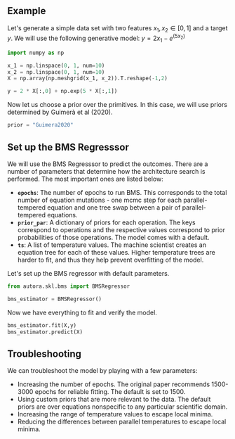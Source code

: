 # 

## Example

Let's generate a simple data set with two features $x_1, x_2 \in [0, 1]$ and a target $y$. We will use the following generative model: 
$y = 2 x_1 - e^{(5 x_2)}$

```python
import numpy as np

x_1 = np.linspace(0, 1, num=10)
x_2 = np.linspace(0, 1, num=10)
X = np.array(np.meshgrid(x_1, x_2)).T.reshape(-1,2)

y = 2 * X[:,0] + np.exp(5 * X[:,1])
```

Now let us choose a prior over the primitives. In this case, we will use priors determined by Guimerà et al (2020).

```python
prior = "Guimera2020"
```

## Set up the BMS Regresssor

We will use the BMS Regresssor to predict the outcomes. There are a number of parameters that determine how the architecture search is performed. The most important ones are listed below:

- **`epochs`**: The number of epochs to run BMS. This corresponds to the total number of equation mutations - one mcmc step for each parallel-tempered equation and one tree swap between a pair of parallel-tempered equations.
- **`prior_par`**: A dictionary of priors for each operation. The keys correspond to operations and the respective values correspond to prior probabilities of those operations. The model comes with a default.  
- **`ts`**: A list of temperature values. The machine scientist creates an equation tree for each of these values. Higher temperature trees are harder to fit, and thus they help prevent overfitting of the model.


Let's set up the BMS regressor with default parameters.

```python
from autora.skl.bms import BMSRegressor

bms_estimator = BMSRegressor()
```

Now we have everything to fit and verify the model.

```python
bms_estimator.fit(X,y)
bms_estimator.predict(X)
```

## Troubleshooting

We can troubleshoot the model by playing with a few parameters:

- Increasing the number of epochs. The original paper recommends 1500-3000 epochs for reliable fitting. The default is set to 1500.
- Using custom priors that are more relevant to the data. The default priors are over equations nonspecific to any particular scientific domain.
- Increasing the range of temperature values to escape local minima.
- Reducing the differences between parallel temperatures to escape local minima.
